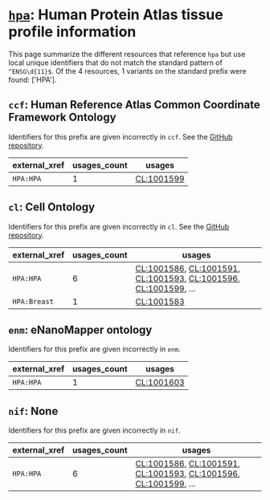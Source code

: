 # [`hpa`](https://bioregistry.io/hpa): Human Protein Atlas tissue profile information

This page summarize the different resources that reference `hpa`
but use local unique identifiers that do not match the standard pattern of
`^ENSG\d{11}$`. Of the 4 resources,
1 variants on the standard prefix were found: ['HPA'].

## `ccf`: Human Reference Atlas Common Coordinate Framework Ontology

Identifiers for this prefix are given incorrectly in `ccf`. See the [GitHub repository](https://github.com/hubmapconsortium/ccf-ontology).

| external_xref   |   usages_count | usages                                                  |
|-----------------|----------------|---------------------------------------------------------|
| `HPA:HPA`       |              1 | [CL:1001599](http://purl.obolibrary.org/obo/CL_1001599) |

## `cl`: Cell Ontology

Identifiers for this prefix are given incorrectly in `cl`. See the [GitHub repository](https://github.com/obophenotype/cell-ontology).

| external_xref   |   usages_count | usages                                                                                                                                                                                                                                                                                           |
|-----------------|----------------|--------------------------------------------------------------------------------------------------------------------------------------------------------------------------------------------------------------------------------------------------------------------------------------------------|
| `HPA:HPA`       |              6 | [CL:1001586](http://purl.obolibrary.org/obo/CL_1001586), [CL:1001591](http://purl.obolibrary.org/obo/CL_1001591), [CL:1001593](http://purl.obolibrary.org/obo/CL_1001593), [CL:1001596](http://purl.obolibrary.org/obo/CL_1001596), [CL:1001599](http://purl.obolibrary.org/obo/CL_1001599), ... |
| `HPA:Breast`    |              1 | [CL:1001583](http://purl.obolibrary.org/obo/CL_1001583)                                                                                                                                                                                                                                          |

## `enm`: eNanoMapper ontology

Identifiers for this prefix are given incorrectly in `enm`.

| external_xref   |   usages_count | usages                                                  |
|-----------------|----------------|---------------------------------------------------------|
| `HPA:HPA`       |              1 | [CL:1001603](http://purl.obolibrary.org/obo/CL_1001603) |

## `nif`: None

Identifiers for this prefix are given incorrectly in `nif`.

| external_xref   |   usages_count | usages                                                                                                                                                                                                                                                                                           |
|-----------------|----------------|--------------------------------------------------------------------------------------------------------------------------------------------------------------------------------------------------------------------------------------------------------------------------------------------------|
| `HPA:HPA`       |              6 | [CL:1001586](http://purl.obolibrary.org/obo/CL_1001586), [CL:1001591](http://purl.obolibrary.org/obo/CL_1001591), [CL:1001593](http://purl.obolibrary.org/obo/CL_1001593), [CL:1001596](http://purl.obolibrary.org/obo/CL_1001596), [CL:1001599](http://purl.obolibrary.org/obo/CL_1001599), ... |

